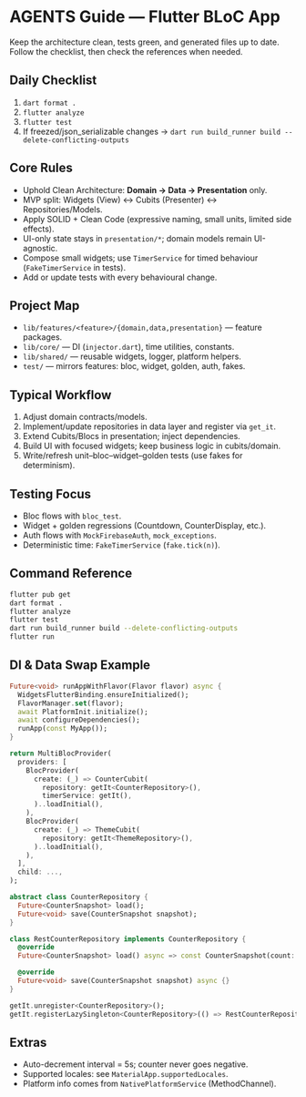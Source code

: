 # AGENTS Guide — Flutter BLoC App

Keep the architecture clean, tests green, and generated files up to date. Follow the checklist, then check the references when needed.

## Daily Checklist

1. `dart format .`
2. `flutter analyze`
3. `flutter test`
4. If freezed/json_serializable changes → `dart run build_runner build --delete-conflicting-outputs`

## Core Rules

- Uphold Clean Architecture: **Domain → Data → Presentation** only.
- MVP split: Widgets (View) ↔︎ Cubits (Presenter) ↔︎ Repositories/Models.
- Apply SOLID + Clean Code (expressive naming, small units, limited side effects).
- UI-only state stays in `presentation/*`; domain models remain UI-agnostic.
- Compose small widgets; use `TimerService` for timed behaviour (`FakeTimerService` in tests).
- Add or update tests with every behavioural change.

## Project Map

- `lib/features/<feature>/{domain,data,presentation}` — feature packages.
- `lib/core/` — DI (`injector.dart`), time utilities, constants.
- `lib/shared/` — reusable widgets, logger, platform helpers.
- `test/` — mirrors features: bloc, widget, golden, auth, fakes.

## Typical Workflow

1. Adjust domain contracts/models.
2. Implement/update repositories in data layer and register via `get_it`.
3. Extend Cubits/Blocs in presentation; inject dependencies.
4. Build UI with focused widgets; keep business logic in cubits/domain.
5. Write/refresh unit–bloc–widget–golden tests (use fakes for determinism).

## Testing Focus

- Bloc flows with `bloc_test`.
- Widget + golden regressions (Countdown, CounterDisplay, etc.).
- Auth flows with `MockFirebaseAuth`, `mock_exceptions`.
- Deterministic time: `FakeTimerService` (`fake.tick(n)`).

## Command Reference

```bash
flutter pub get
dart format .
flutter analyze
flutter test
dart run build_runner build --delete-conflicting-outputs
flutter run
```

## DI & Data Swap Example

```dart
Future<void> runAppWithFlavor(Flavor flavor) async {
  WidgetsFlutterBinding.ensureInitialized();
  FlavorManager.set(flavor);
  await PlatformInit.initialize();
  await configureDependencies();
  runApp(const MyApp());
}

return MultiBlocProvider(
  providers: [
    BlocProvider(
      create: (_) => CounterCubit(
        repository: getIt<CounterRepository>(),
        timerService: getIt(),
      )..loadInitial(),
    ),
    BlocProvider(
      create: (_) => ThemeCubit(
        repository: getIt<ThemeRepository>(),
      )..loadInitial(),
    ),
  ],
  child: ...,
);
```

```dart
abstract class CounterRepository {
  Future<CounterSnapshot> load();
  Future<void> save(CounterSnapshot snapshot);
}

class RestCounterRepository implements CounterRepository {
  @override
  Future<CounterSnapshot> load() async => const CounterSnapshot(count: 0);

  @override
  Future<void> save(CounterSnapshot snapshot) async {}
}

getIt.unregister<CounterRepository>();
getIt.registerLazySingleton<CounterRepository>(() => RestCounterRepository());
```

## Extras

- Auto-decrement interval = 5s; counter never goes negative.
- Supported locales: see `MaterialApp.supportedLocales`.
- Platform info comes from `NativePlatformService` (MethodChannel).

